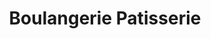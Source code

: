 ---
title: "Boulangerie Patisserie"
url: /maure-de-bretagne/boulangerie-patisserie/
shop: boulangerie
---